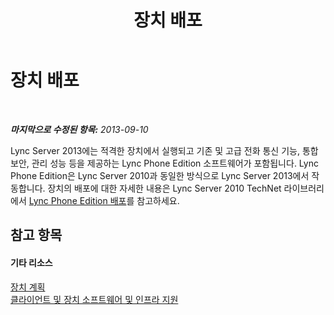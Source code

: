 ﻿---
title: 장치 배포
TOCTitle: 장치 배포
ms:assetid: 37f48fe8-e385-4279-b512-5f78a200b361
ms:mtpsurl: https://technet.microsoft.com/ko-kr/library/Gg425854(v=OCS.15)
ms:contentKeyID: 49303320
ms.date: 08/10/2015
mtps_version: v=OCS.15
ms.translationtype: HT
---

# 장치 배포

 

_**마지막으로 수정된 항목:** 2013-09-10_

Lync Server 2013에는 적격한 장치에서 실행되고 기존 및 고급 전화 통신 기능, 통합 보안, 관리 성능 등을 제공하는 Lync Phone Edition 소프트웨어가 포함됩니다. Lync Phone Edition은 Lync Server 2010과 동일한 방식으로 Lync Server 2013에서 작동합니다. 장치의 배포에 대한 자세한 내용은 Lync Server 2010 TechNet 라이브러리에서 [Lync Phone Edition 배포](http://go.microsoft.com/fwlink/p/?linkid=285880)를 참고하세요.

## 참고 항목

#### 기타 리소스

[장치 계획](http://go.microsoft.com/fwlink/p/?linkid=285881)  
[클라이언트 및 장치 소프트웨어 및 인프라 지원](http://go.microsoft.com/fwlink/p/?linkid=285882)

